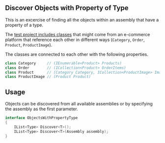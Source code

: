 ## Discover Objects with Property of Type

This is an excercise of finding all the objects within an assembly that have a
property of a type.

The [test project includes classes][test_classes] that might come from an e-commerce platform
that reference each other in different ways (`Category`, `Order`, `Product`,
`ProductImage`).

The classes are connected to each other with the following properties.

```c#
class Category     // (IEnumerable<Product> Products)
class Order        // (ICollection<Product> OrderItems)
class Product      // (Category Category, ICollection<ProductImage> Images)
class ProductImage // (Product Product)
```

## Usage

Objects can be discovered from all available assemblies or by specifying the assembly as the first parameter.

```c#
interface ObjectsWithPropertyType
{
    IList<Type> Discover<T>();
    IList<Type> Discover<T>(Assembly assembly);
}
```

[test_classes]: https://github.com/BaylorRae/discover-projects-with-property/tree/master/DiscoverObjectsWithPropertyType.Tests/Classes
